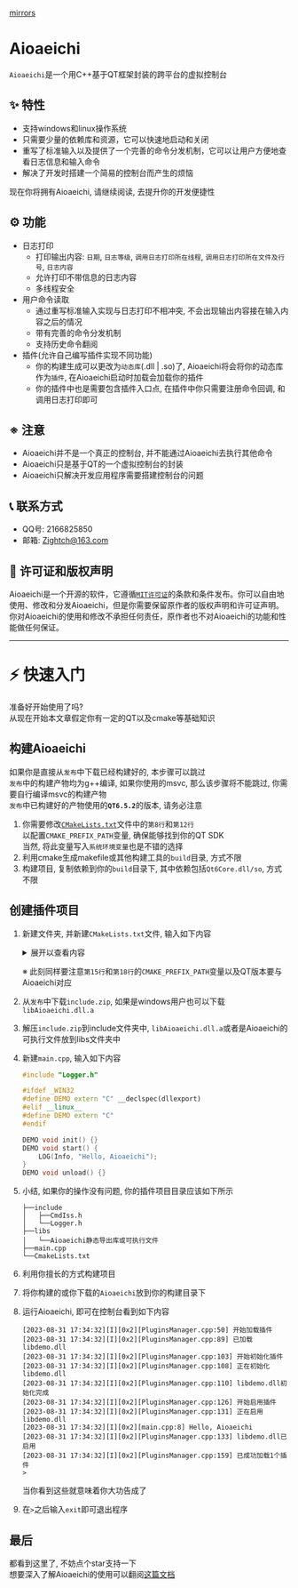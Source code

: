 [mirrors](http://staticplant.top:19133/Zightch/Aioaeichi/)

# Aioaeichi
`Aioaeichi`是一个用C++基于QT框架封装的跨平台的虚拟控制台

## ✨ 特性
* 支持windows和linux操作系统  
* 只需要少量的依赖库和资源，它可以快速地启动和关闭  
* 重写了标准输入以及提供了一个完善的命令分发机制，它可以让用户方便地查看日志信息和输入命令  
* 解决了开发时搭建一个简易的控制台而产生的烦恼  

现在你将拥有Aioaeichi, 请继续阅读, 去提升你的开发便捷性  

## ⚙ 功能
* 日志打印
  * 打印输出内容: `日期`, `日志等级`, `调用日志打印所在线程`, `调用日志打印所在文件及行号`, `日志内容`
  * 允许打印不带信息的日志内容
  * 多线程安全
* 用户命令读取
  * 通过重写标准输入实现与日志打印不相冲突, 不会出现输出内容接在输入内容之后的情况
  * 带有完善的命令分发机制
  * 支持历史命令翻阅
* 插件(允许自己编写插件实现不同功能)
  * 你的构建生成可以更改为`动态库`(.dll | .so)了, Aioaeichi将会将你的动态库作为`插件`, 在Aioaeichi启动时加载会加载你的插件
  * 你的插件中也是需要包含插件入口点, 在插件中你只需要注册命令回调, 和调用日志打印即可

## ※ 注意
* Aioaeichi并不是一个真正的控制台, 并不能通过Aioaeichi去执行其他命令
* Aioaeichi只是基于QT的一个虚拟控制台的封装
* Aioaeichi只解决开发应用程序需要搭建控制台的问题

## 📞 联系方式
* QQ号: 2166825850
* 邮箱: Zightch@163.com

## 🔑 许可证和版权声明
Aioaeichi是一个开源的软件，它遵循[`MIT许可证`](License)的条款和条件发布。你可以自由地使用、修改和分发Aioaeichi，但是你需要保留原作者的版权声明和许可证声明。你对Aioaeichi的使用和修改不承担任何责任，原作者也不对Aioaeichi的功能和性能做任何保证。

---
# ⚡ 快速入门
准备好开始使用了吗?  
从现在开始本文章假定你有一定的QT以及cmake等基础知识

## 构建Aioaeichi
如果你是直接从`发布`中下载已经构建好的, 本步骤可以跳过  
`发布`中的构建产物均为g++编译, 如果你使用的msvc, 那么该步骤将不能跳过, 你需要自行编译msvc的构建产物  
`发布`中已构建好的产物使用的<b>`QT6.5.2`</b>的版本, 请务必注意

1. 你需要修改[`CMakeLists.txt`](CMakeLists.txt)文件中的`第8行`和`第12行`  
  以配置`CMAKE_PREFIX_PATH`变量, 确保能够找到你的QT SDK  
  当然, 将此变量写入`系统环境变量`也是不错的选择
2. 利用cmake生成makefile或其他构建工具的`build`目录, 方式不限
3. 构建项目, 复制依赖到你的`build`目录下, 其中依赖包括`Qt6Core.dll/so`, 方式不限

## 创建插件项目
1.  新建文件夹, 并新建`CMakeLists.txt`文件, 输入如下内容
    <details>
      <summary>展开以查看内容</summary>

    ```
    cmake_minimum_required(VERSION 3.21)
    set(projectName demo)
    project(${projectName})
    
    set(CMAKE_ARCHIVE_OUTPUT_DIRECTORY ${CMAKE_BINARY_DIR}/plugins)
    set(CMAKE_LIBRARY_OUTPUT_DIRECTORY ${CMAKE_BINARY_DIR}/plugins)
    set(CMAKE_RUNTIME_OUTPUT_DIRECTORY ${CMAKE_BINARY_DIR}/plugins)
    
    set(CMAKE_CXX_STANDARD 20)
    set(CMAKE_CXX_STANDARD_REQUIRED ON)
    
    set(CMAKE_INCLUDE_CURRENT_DIR ON)
    
    if (WIN32)
            set(CMAKE_PREFIX_PATH "D:\\Qt\\6.5.2\\mingw_64\\lib\\cmake")
            set(libs Aioaeichi)
    elseif(UNIX)
            set(CMAKE_PREFIX_PATH "/opt/Qt/6.5.2/gcc_64/lib/cmake")
            set(libs Aioaeichi)
    endif ()
    
    set(CMAKE_AUTOUIC ON)
    set(CMAKE_AUTOMOC ON)
    set(CMAKE_AUTORCC ON)
    
    link_directories(libs)
    
    find_package(QT NAMES Qt6 Qt5 COMPONENTS Core REQUIRED)
    find_package(Qt${QT_VERSION_MAJOR} COMPONENTS Core REQUIRED)
    
    include_directories(include)
    include_directories(./${projectName})
    
    add_library(
            ${projectName}
            SHARED
            main.cpp
    )
    
    target_link_libraries(
            ${projectName}
            Qt${QT_VERSION_MAJOR}::Core
            ${libs}
            )
    ```

    </details>

    ※ 此刻同样要注意`第15行`和`第18行`的`CMAKE_PREFIX_PATH`变量以及QT版本要与Aioaeichi对应
2.  从`发布`中下载`include.zip`, 如果是windows用户也可以下载`libAioaeichi.dll.a`  
3.  解压`include.zip`到include文件夹中, `libAioaeichi.dll.a`或者是Aioaeichi的可执行文件放到libs文件夹中
4.  新建`main.cpp`, 输入如下内容
    ```C++
    #include "Logger.h"

    #ifdef _WIN32
    #define DEMO extern "C" __declspec(dllexport)
    #elif __linux__
    #define DEMO extern "C"
    #endif
    
    DEMO void init() {}
    DEMO void start() {
        LOG(Info, "Hello, Aioaeichi");
    }
    DEMO void unload() {}
    ```
5.  小结, 如果你的操作没有问题, 你的插件项目目录应该如下所示
    ```
    ├──include
    │   ├──CmdIss.h
    │   └──Logger.h
    ├──libs
    │   └──Aioaeichi静态导出库或可执行文件
    ├──main.cpp
    └──CmakeLists.txt
    ```
6.  利用你擅长的方式构建项目
7.  将你构建的或你下载的`Aioaeichi`放到你的构建目录下
8.  运行Aioaeichi, 即可在控制台看到如下内容
    ```
    [2023-08-31 17:34:32][I][0x2][PluginsManager.cpp:50] 开始加载插件
    [2023-08-31 17:34:32][I][0x2][PluginsManager.cpp:89] 已加载libdemo.dll
    [2023-08-31 17:34:32][I][0x2][PluginsManager.cpp:103] 开始初始化插件
    [2023-08-31 17:34:32][I][0x2][PluginsManager.cpp:108] 正在初始化libdemo.dll
    [2023-08-31 17:34:32][I][0x2][PluginsManager.cpp:110] libdemo.dll初始化完成
    [2023-08-31 17:34:32][I][0x2][PluginsManager.cpp:126] 开始启用插件
    [2023-08-31 17:34:32][I][0x2][PluginsManager.cpp:131] 正在启用libdemo.dll
    [2023-08-31 17:34:32][I][0x2][main.cpp:8] Hello, Aioaeichi
    [2023-08-31 17:34:32][I][0x2][PluginsManager.cpp:133] libdemo.dll已启用
    [2023-08-31 17:34:32][I][0x2][PluginsManager.cpp:159] 已成功加载1个插件
    >
    ```
    当你看到这些就意味着你大功告成了
9.  在`>`之后输入`exit`即可退出程序
## 最后
都看到这里了, 不妨点个star支持一下  
想要深入了解Aioaeichi的使用可以翻阅[这篇文档](advanced.md)
